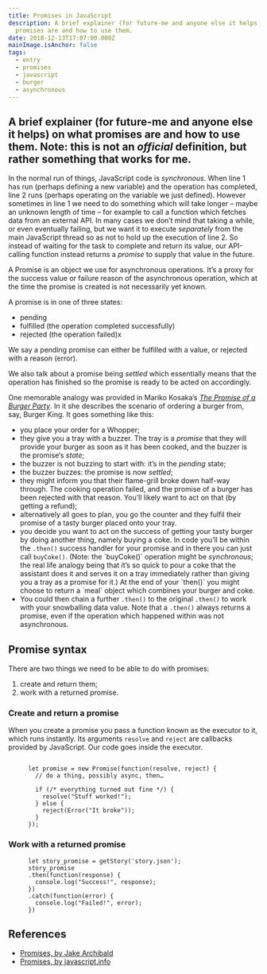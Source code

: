 ```yaml
---
title: Promises in JavaScript
description: A brief explainer (for future-me and anyone else it helps) on what
  promises are and how to use them.
date: 2018-12-13T17:07:00.000Z
mainImage.isAnchor: false
tags:
  - entry
  - promises
  - javascript
  - burger
  - asynchronous
---
```

## A brief explainer (for future-me and anyone else it helps) on what promises are and how to use them. Note: this is not an *official* definition, but rather something that works for me.

In the normal run of things, JavaScript code is *synchronous*. When line 1 has run (perhaps defining a new variable) and the operation has completed, line 2 runs (perhaps operating on the variable we just defined). However sometimes in line 1 we need to do something which will take longer – maybe an unknown length of time – for example to call a function which fetches data from an external API. In many cases we don’t mind that taking a while, or even eventually failing, but we want it to execute *separately* from the main JavaScript thread so as not to hold up the execution of line 2. So instead of waiting for the task to complete and return its value, our API-calling function instead returns a *promise* to supply that value in the future.

A Promise is an object we use for asynchronous operations. It’s a proxy for the success value or failure reason of the asynchronous operation, which at the time the promise is created is not necessarily yet known.

A promise is in one of three states:

* pending
* fulfilled (the operation completed successfully)
* rejected (the operation failed)x

We say a pending promise can either be fulfilled with a value, or rejected with a reason (error).

We also talk about a promise being *settled* which essentially means that the operation has finished so the promise is ready to be acted on accordingly.

One memorable analogy was provided in Mariko Kosaka’s *[The Promise of a Burger Party](https://web.archive.org/web/20190212114232/http://kosamari.com/notes/the-promise-of-a-burger-party)*. In it she describes the scenario of ordering a burger from, say, Burger King. It goes something like this:

* you place your order for a Whopper; 
* they give you a tray with a buzzer. The tray is a *promise* that they will provide your burger as soon as it has been cooked, and the buzzer is the promise‘s *state*; 
* the buzzer is not buzzing to start with: it’s in the *pending* state;
* the buzzer buzzes: the promise is now *settled*;
* they might inform you that their flame-grill broke down half-way through. The cooking operation failed, and the promise of a burger has been rejected with that reason. You’ll likely want to act on that (by getting a refund);
* alternatively all goes to plan, you go the counter and they fulfil their promise of a tasty burger placed onto your tray.
* you decide you want to act on the success of getting your tasty burger by doing another thing, namely buying a coke. In code you’ll be within the `.then()` success handler for your promise and in there you can just call `buyCoke()`. (Note: the \`buyCoke()\` operation might be *synchronous*; the real life analogy being that it’s so quick to pour a coke that the assistant does it and serves it on a tray immediately rather than giving you a tray as a promise for it.) At the end of your \`then()\` you might choose to return a \`meal\` object which combines your burger and coke. 
* You could then chain a further `.then()` to the original `.then()` to work with your snowballing data value. Note that a `.then()` always returns a promise, even if the operation which happened within was not asynchronous.

## Promise syntax

There are two things we need to be able to do with promises: 

1. create and return them; 
2. work with a returned promise.

### Create and return a promise

When you create a promise you pass a function known as the executor to it, which runs instantly. Its arguments `resolve` and `reject` are callbacks provided by JavaScript. Our code goes inside the executor.

<figure>

```

let promise = new Promise(function(resolve, reject) {
  // do a thing, possibly async, then…

  if (/* everything turned out fine */) {
    resolve("Stuff worked!");
  } else {
    reject(Error("It broke"));
  }
});

```

</figure>

### Work with a returned promise

<figure>

```
let story_promise = getStory('story.json');
story_promise
.then(function(response) {
  console.log("Success!", response);
})
.catch(function(error) {
  console.log("Failed!", error);
})

```

</figure>

## References

- [Promises, by Jake Archibald](https://web.dev/promises/)
- [Promises, by javascript.info](https://javascript.info/promise-basics)
